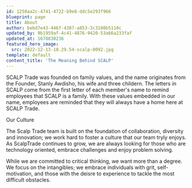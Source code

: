 ```yaml
---
id: 1250aa2c-4741-4722-b9e8-ddc5e293f966
blueprint: page
title: About
author: bebd7e43-446f-4387-a853-3c3100b5110c
updated_by: 9b1959af-4c41-4876-9420-53a66a233faf
updated_at: 1678830236
featured_hero_image:
  src: 2022-12-13-10.29.54-scalp-0092.jpg
template: default
content_title: 'The Meaning Behind SCALP'
---
```

SCALP Trade was founded on family values, and the name originates from the Founder, Stanly Awdisho, his wife and three childern. The letters in SCALP come from the first letter of each member's name to remind employees that SCALP is a family. With these values embedded in our name, employees are reminded that they will always have a home here at SCALP Trade. 

Our Culture

The Scalp Trade team is built on the foundation of collaboration, diversity and innovation; we work hard to foster a culture that our team tryly enjoys. As ScalpTrade continues to grow, we are always looking for those who are technology oriented, embrace challenges and enjoy problem solving. 

While we are committed to critical thinking, we want more than a degree. We focus on the intangibles; we embrace individuals with grit, self-motivation, and those with the deisre to experience to tackle the most difficult obstacles.